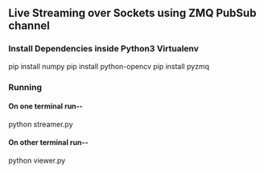 ## Live Streaming over Sockets using ZMQ PubSub channel

### Install Dependencies inside Python3 Virtualenv

pip install numpy
pip install python-opencv
pip install pyzmq

### Running

#### On one terminal run-- 
python streamer.py

#### On other terminal run--
python viewer.py